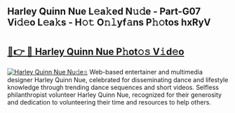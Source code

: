 ## Harley Quinn Nue L𝚎a𝚔ed N𝚞𝚍e - Part-G07 Vi𝚍𝚎o L𝚎a𝚔s - H𝚘𝚝 O𝚗𝚕yf𝚊ns P𝚑𝚘tos hxRyV

# <h2><a href="http://kff1bva.oniu.top/?m=Harley+Quinn+Nue">🔗👉 🔴 Harley Quinn Nue P𝚑ot𝚘𝚜 V𝚒d𝚎o</a></h2>

[![Harley Quinn Nue Nu𝚍e𝚜](https://i.imgur.com/0qMVB7G.gif)](http://kff1bva.oniu.top/?m=Harley+Quinn+Nue)
Web-based entertainer and multimedia designer Harley Quinn Nue, celebrated for disseminating dance and lifestyle knowledge through trending dance sequences and short videos. Selfless philanthropist volunteer Harley Quinn Nue, recognized for their generosity and dedication to volunteering their time and resources to help others.  
